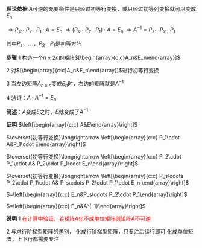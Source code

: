 **理论依据**
$A$可逆的充要条件是只经过初等行变换，或只经过初等列变换就可以变成$E_n$

$\Rightarrow P_s\cdots P_2\cdot P_1\cdot A=E_n$
$\Rightarrow(P_s\cdots P_2\cdot P_1)\cdot A=E_n$
$\Rightarrow A^{-1}=P_s\cdots P_2\cdot P_1$

其中$P_s，\cdots，P_2，P_1$是初等方阵

**步骤**
1 构造一个$n\times 2n$的矩阵$[\begin{array}{c:c}A_n&E_n\end{array}]$

2 对$[\begin{array}{c:c}A_n&E_n\end{array}]$进行初等行变换

3 当左边矩阵$A_{n\times n}$变成$E_n$时，右边的矩阵就是$A^{-1}$

4 验证：$A\cdot A^{-1}=E_n$

**简述**：$A$变成$E$之时，$E$就变成了$A^{-1}$

**证明**
$\left[\begin{array}{c:c}
A&E\end{array}\right]$

$\overset{初等行变换}\longrightarrow
\left[\begin{array}{c:c}
P_1\cdot A&P_1\cdot E\end{array}\right]$

$\overset{初等行变换}\longrightarrow
\left[\begin{array}{c:c}
P_2\cdot P_1\cdot A&
P_2\cdot P_1\cdot E_n\end{array}\right]$

$\overset{初等行变换}\longrightarrow
\left[\begin{array}{c:c}
P_s\cdots P_2\cdot P_1\cdot A&
P_s\cdots P_2\cdot P_1\cdot E_n
\end{array}\right]$

$=\left[\begin{array}{c:c}
E_n&P_s\cdots P_2\cdot P_1\end{array}\right]$

$=\left[\begin{array}{c:c}
E_n&A^{-1}\end{array}\right]$

**说明**
1 <font color=red>在计算中验证，若矩阵$A$化不成单位矩阵则矩阵$A$不可逆</font>

2 与求行阶梯型矩阵的差别，
化成行阶梯型矩阵，只专注后续行即可
化成单位矩阵，上下行都需要专注